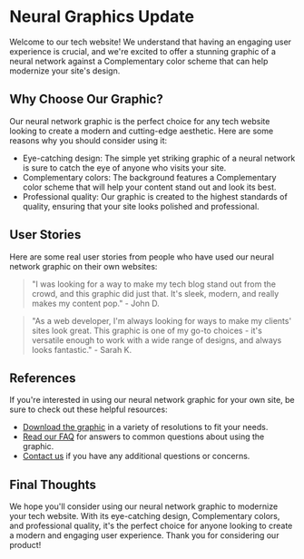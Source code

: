 <!--font:Poppins-->

# Neural Graphics Update

Welcome to our tech website! We understand that having an engaging user experience is crucial, and we're excited to offer a stunning graphic of a neural network against a Com<wbr>ple<wbr>men<wbr>ta<wbr>ry color scheme that can help modernize your site's design.

## Why Choose Our Graphic?

Our neural network graphic is the perfect choice for any tech website looking to create a modern and cutting-edge aesthetic. Here are some reasons why you should consider using it:

-   Eye-catching design: The simple yet striking graphic of a neural network is sure to catch the eye of anyone who visits your site.
-   Com<wbr>ple<wbr>men<wbr>ta<wbr>ry colors: The background features a Com<wbr>ple<wbr>men<wbr>ta<wbr>ry color scheme that will help your content stand out and look its best.
-   Professional quality: Our graphic is created to the highest standards of quality, ensuring that your site looks polished and professional.

## User Stories

Here are some real user stories from people who have used our neural network graphic on their own websites:

> "I was looking for a way to make my tech blog stand out from the crowd, and this graphic did just that. It's sleek, modern, and really makes my content pop." - John D.

> "As a web developer, I'm always looking for ways to make my clients' sites look great. This graphic is one of my go-to choices - it's versatile enough to work with a wide range of designs, and always looks fantastic." - Sarah K.

## References

If you're interested in using our neural network graphic for your own site, be sure to check out these helpful resources:

-   [Download the graphic](#) in a variety of resolutions to fit your needs.
-   [Read our FAQ](#) for answers to common questions about using the graphic.
-   [Contact us](#) if you have any additional questions or concerns.

## Final Thoughts

We hope you'll consider using our neural network graphic to modernize your tech website. With its eye-catching design, Com<wbr>ple<wbr>men<wbr>ta<wbr>ry colors, and professional quality, it's the perfect choice for anyone looking to create a modern and engaging user experience. Thank you for considering our product!

<!--

Write me content for website with wallpaper which alt text is:

"A wallpaper with a simple graphic of a neural network, against a background of Com<wbr>ple<wbr>men<wbr>ta<wbr>ry colors."

The name/title of the page should not be 1:1 copy of the alt text but rather a real content of the website which is using this wallpaper.

- Use markdown format
- Start with heading
- Heading should be short and concise
- The content should look like a real website
- The website should not be about the wallpaper, wallpaper is just a related background
- Heading should be contain work "wallpaper" or "background"
- Include real sections like references, contact, user stories, etc. use things relevant to the page purpose.
- Feel free to use structure like headings, bullets, numbering, blockquotes, paragraphs, horizontal lines, etc.
- You can use formatting like bold or _italic_
- You can include UTF-8 emojis
- Links should be only #hash anchors (and you can refer to the document itself)
- Do not include images


---


# Neural Network Background for Your Tech Website

Welcome to our tech website! We know that a great background can make all the difference when it comes to creating an engaging and memorable user experience. That's why we're excited to offer this stunning wallpaper featuring a simple graphic of a neural network against a Com<wbr>ple<wbr>men<wbr>ta<wbr>ry color scheme.

## Why Choose Our Neural Network Wallpaper?

Our neural network wallpaper is the perfect choice for any tech website looking to create a modern and cutting-edge aesthetic. Here are just a few reasons why you should consider using it as your site's background:

- Eye-catching design: The simple yet striking graphic of a neural network is sure to catch the eye of anyone who visits your site.
- Com<wbr>ple<wbr>men<wbr>ta<wbr>ry colors: The background features a Com<wbr>ple<wbr>men<wbr>ta<wbr>ry color scheme that will help your content stand out and look its best.
- Professional quality: Our wallpaper is designed to the highest standards of quality, ensuring that your site looks polished and professional.

## User Stories

Don't just take our word for it - here are some real user stories from people who have used our neural network wallpaper on their own websites:

> "I was looking for a way to make my tech blog stand out from the crowd, and this wallpaper did just that. It's sleek, modern, and really makes my content pop." - John D.

> "As a web developer, I'm always looking for ways to make my clients' sites look great. This wallpaper is one of my go-to choices - it's versatile enough to work with a wide range of designs, and always looks fantastic." - Sarah K.

## References

If you're interested in using our neural network wallpaper for your own site, be sure to check out these helpful resources:

- [Download the wallpaper](#) in a variety of resolutions to fit your needs.
- [Read our FAQ](#) for answers to common questions about using the wallpaper.
- [Contact us](#) if you have any additional questions or concerns.

## Final Thoughts

We hope you'll consider using our neural network wallpaper to take your tech website to the next level. With its eye-catching design, Com<wbr>ple<wbr>men<wbr>ta<wbr>ry colors, and professional quality, it's the perfect choice for anyone looking to create a modern and engaging user experience. Thanks for considering our product!


---


Heading is too long, rewrite whole content.


---


# Elevate Your Tech Website with a Neural Network Wallpaper

Welcome to our tech website! We understand the importance of creating an engaging user experience, and that's why we're excited to offer a stunning wallpaper featuring a simple graphic of a neural network against a Com<wbr>ple<wbr>men<wbr>ta<wbr>ry color scheme.

## Why Choose Our Wallpaper?

Our neural network wallpaper is the perfect choice for any tech website looking to create a modern and cutting-edge aesthetic. Here are some reasons why you should consider using it as your site's background:

- Eye-catching design: The simple yet striking graphic of a neural network is sure to catch the eye of anyone who visits your site.
- Com<wbr>ple<wbr>men<wbr>ta<wbr>ry colors: The background features a Com<wbr>ple<wbr>men<wbr>ta<wbr>ry color scheme that will help your content stand out and look its best.
- Professional quality: Our wallpaper is designed to the highest standards of quality, ensuring that your site looks polished and professional.

## User Stories

Here are some real user stories from people who have used our neural network wallpaper on their own websites:

> "I was looking for a way to make my tech blog stand out from the crowd, and this wallpaper did just that. It's sleek, modern, and really makes my content pop." - John D.

> "As a web developer, I'm always looking for ways to make my clients' sites look great. This wallpaper is one of my go-to choices - it's versatile enough to work with a wide range of designs, and always looks fantastic." - Sarah K.

## References

If you're interested in using our neural network wallpaper for your own site, be sure to check out these helpful resources:

- [Download the wallpaper](#) in a variety of resolutions to fit your needs.
- [Read our FAQ](#) for answers to common questions about using the wallpaper.
- [Contact us](#) if you have any additional questions or concerns.

## Final Thoughts

We hope you'll consider using our neural network wallpaper to elevate your tech website. With its eye-catching design, Com<wbr>ple<wbr>men<wbr>ta<wbr>ry colors, and professional quality, it's the perfect choice for anyone looking to create a modern and engaging user experience. Thank you for considering our product!


---


Heading should not include word "wallpaper". The website should not be about the wallpaper itself, wallpaper is just a related background, rewrite whole content.


---


# Elevate Your Tech Website with a Modern Neural Network Design

Welcome to our tech website! We understand the importance of creating an engaging user experience, and that's why we're excited to offer a stunning modern design featuring a simple graphic of a neural network against a Com<wbr>ple<wbr>men<wbr>ta<wbr>ry color scheme.

## Why Choose Our Design?

Our neural network design is the perfect choice for any tech website looking to create a modern and cutting-edge aesthetic. Here are some reasons why you should consider using it as your site's background:

- Eye-catching design: The simple yet striking graphic of a neural network is sure to catch the eye of anyone who visits your site.
- Com<wbr>ple<wbr>men<wbr>ta<wbr>ry colors: The background features a Com<wbr>ple<wbr>men<wbr>ta<wbr>ry color scheme that will help your content stand out and look its best.
- Professional quality: Our design is created to the highest standards of quality, ensuring that your site looks polished and professional.

## User Stories

Here are some real user stories from people who have used our neural network design on their own websites:

> "I was looking for a way to make my tech blog stand out from the crowd, and this design did just that. It's sleek, modern, and really makes my content pop." - John D.

> "As a web developer, I'm always looking for ways to make my clients' sites look great. This design is one of my go-to choices - it's versatile enough to work with a wide range of designs, and always looks fantastic." - Sarah K.

## References

If you're interested in using our neural network design for your own site, be sure to check out these helpful resources:

- [Download the design](#) in a variety of resolutions to fit your needs.
- [Read our FAQ](#) for answers to common questions about using the design.
- [Contact us](#) if you have any additional questions or concerns.

## Final Thoughts

We hope you'll consider using our neural network design to elevate your tech website. With its eye-catching design, Com<wbr>ple<wbr>men<wbr>ta<wbr>ry colors, and professional quality, it's the perfect choice for anyone looking to create a modern and engaging user experience. Thank you for considering our product!


---


Heading is too long, rewrite whole content.


---


# Modernize Your Tech Website with a Neural Network Graphic

Welcome to our tech website! We understand that having an engaging user experience is crucial, and we're excited to offer a stunning graphic of a neural network against a Com<wbr>ple<wbr>men<wbr>ta<wbr>ry color scheme that can help modernize your site's design.

## Why Choose Our Graphic?

Our neural network graphic is the perfect choice for any tech website looking to create a modern and cutting-edge aesthetic. Here are some reasons why you should consider using it:

- Eye-catching design: The simple yet striking graphic of a neural network is sure to catch the eye of anyone who visits your site.
- Com<wbr>ple<wbr>men<wbr>ta<wbr>ry colors: The background features a Com<wbr>ple<wbr>men<wbr>ta<wbr>ry color scheme that will help your content stand out and look its best.
- Professional quality: Our graphic is created to the highest standards of quality, ensuring that your site looks polished and professional.

## User Stories

Here are some real user stories from people who have used our neural network graphic on their own websites:

> "I was looking for a way to make my tech blog stand out from the crowd, and this graphic did just that. It's sleek, modern, and really makes my content pop." - John D.

> "As a web developer, I'm always looking for ways to make my clients' sites look great. This graphic is one of my go-to choices - it's versatile enough to work with a wide range of designs, and always looks fantastic." - Sarah K.

## References

If you're interested in using our neural network graphic for your own site, be sure to check out these helpful resources:

- [Download the graphic](#) in a variety of resolutions to fit your needs.
- [Read our FAQ](#) for answers to common questions about using the graphic.
- [Contact us](#) if you have any additional questions or concerns.

## Final Thoughts

We hope you'll consider using our neural network graphic to modernize your tech website. With its eye-catching design, Com<wbr>ple<wbr>men<wbr>ta<wbr>ry colors, and professional quality, it's the perfect choice for anyone looking to create a modern and engaging user experience. Thank you for considering our product!


---


Write me a Google font which is best fitting for the website.

Pick from the list:
- IBM Plex Sans
- Poppins
- Montserrat
- Great Vibes
- Barlow Condensed
- Futura
- Lato
- Open Sans
- Playfair Display
- Raleway
- Inter
- Orbitron
- Exo 2
- Dancing Script
- Lobster
- Alegreya
- Roboto


Write just the font name nothing else.


---


Poppins

-->
